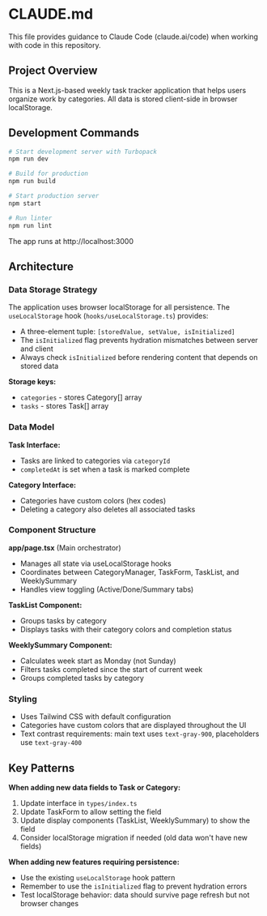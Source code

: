 # CLAUDE.md

This file provides guidance to Claude Code (claude.ai/code) when working with code in this repository.

## Project Overview

This is a Next.js-based weekly task tracker application that helps users organize work by categories. All data is stored client-side in browser localStorage.

## Development Commands

```bash
# Start development server with Turbopack
npm run dev

# Build for production
npm run build

# Start production server
npm start

# Run linter
npm run lint
```

The app runs at http://localhost:3000

## Architecture

### Data Storage Strategy

The application uses browser localStorage for all persistence. The `useLocalStorage` hook (`hooks/useLocalStorage.ts`) provides:
- A three-element tuple: `[storedValue, setValue, isInitialized]`
- The `isInitialized` flag prevents hydration mismatches between server and client
- Always check `isInitialized` before rendering content that depends on stored data

**Storage keys:**
- `categories` - stores Category[] array
- `tasks` - stores Task[] array

### Data Model

**Task Interface:**
- Tasks are linked to categories via `categoryId`
- `completedAt` is set when a task is marked complete

**Category Interface:**
- Categories have custom colors (hex codes)
- Deleting a category also deletes all associated tasks

### Component Structure

**app/page.tsx** (Main orchestrator)
- Manages all state via useLocalStorage hooks
- Coordinates between CategoryManager, TaskForm, TaskList, and WeeklySummary
- Handles view toggling (Active/Done/Summary tabs)

**TaskList Component:**
- Groups tasks by category
- Displays tasks with their category colors and completion status

**WeeklySummary Component:**
- Calculates week start as Monday (not Sunday)
- Filters tasks completed since the start of current week
- Groups completed tasks by category

### Styling

- Uses Tailwind CSS with default configuration
- Categories have custom colors that are displayed throughout the UI
- Text contrast requirements: main text uses `text-gray-900`, placeholders use `text-gray-400`

## Key Patterns

**When adding new data fields to Task or Category:**
1. Update interface in `types/index.ts`
2. Update TaskForm to allow setting the field
3. Update display components (TaskList, WeeklySummary) to show the field
4. Consider localStorage migration if needed (old data won't have new fields)

**When adding new features requiring persistence:**
- Use the existing `useLocalStorage` hook pattern
- Remember to use the `isInitialized` flag to prevent hydration errors
- Test localStorage behavior: data should survive page refresh but not browser changes
